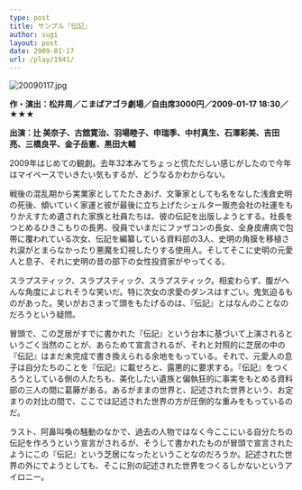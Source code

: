 ```yaml
---
type: post
title: サンプル『伝記』
author: sugi
layout: post
date: 2009-01-17
url: /play/1941/
---
```

<img alt="20090117.jpg" src="/images/play/20090117.jpg" class="alignleft" />

**作・演出：松井周／こまばアゴラ劇場／自由席3000円／2009-01-17 18:30／★★★**

**出演：辻 美奈子、古舘寛治、羽場睦子、申瑞季、中村真生、石澤彩美、吉田亮、三橋良平、金子岳憲、黒田大輔**

2009年はじめての観劇。去年32本みてちょっと慌ただしい感じがしたので今年はマイペースでいきたい気もするが、どうなるかわからない。

戦後の混乱期から実業家としてたたきあげ、文筆家としても名をなした浅倉史明の死後、傾いていく家運と彼が最後に立ち上げたシェルター販売会社の社運をもりかえすため遺された家族と社員たちは、彼の伝記を出版しようとする。社長をつとめるひきこもりの長男、役員でいまだにファザコンの長女、全身皮膚病で包帯に覆われている次女、伝記を編纂している資料部の3人、史明の角膜を移植され涙がとまらなかったり悪魔を幻視したりする使用人。そしてそこに史明の元愛人と息子、それに史明の昔の部下の女性投資家がやってくる。

スラプスティック、スラプスティック、スラプスティック。相変わらず、腹がへんな角度によじれそうな笑いだ。特に次女の求愛のダンスはすごい。鬼気迫るものがあった。笑いがおさまって頭をもたげるのは、『伝記』とはなんのことなのだろうという疑問。

冒頭で、この芝居がすでに書かれた『伝記』という台本に基づいて上演されるというごく当然のことが、あらためて宣言されるが、それと対照的に芝居の中の『伝記』はまだ未完成で書き換えられる余地をもっている。それで、元愛人の息子は自分たちのことを『伝記』に載せろと、露悪的に要求する。『伝記』をつくろうとしている側の人たちも、美化したい遺族と偏執狂的に事実をもとめる資料部の三人の間に葛藤がある。あるがままの世界と、記述された世界という、お定まりの対比の間で、ここでは記述された世界の方が圧倒的な重みをもっているのだ。

ラスト、阿鼻叫喚の騒動のなかで、過去の人物ではなく今ここにいる自分たちの伝記を作ろうという宣言がされるが、そうして書かれたものが冒頭で宣言されたようにこの『伝記』という芝居になったということなのだろうか。記述された世界の外にでようとしても、そこに別の記述された世界をつくるしかないというアイロニー。

